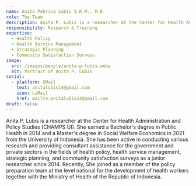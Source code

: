 ```yaml
---
name: Anita Pebrina Lubis S.K.M., M.E.
role: The Team
description: Anita P. Lubis is a researcher at the Center for Health Administration and Policy Studies (CHAMPS UI). She earned a Bachelor's degree in Public Health in 2014 and a Master's degree in Social Welfare Economics in 2021 from the University of Indonesia.
responsibility: Research & Training
expertise:
  - Health Policy
  - Health Service Management
  - Strategic Planning
  - Community Satisfaction Surveys
image:
  src: /images/people/anita-p-lubis.webp
  alt: Portrait of Anita P. Lubis
social:
  - platform: GMail
    text: anitalubis14@gmail.com
    icon: LuMail
    href: mailto:anitalubis14@gmail.com
draft: false
---
```


Anita P. Lubis is a researcher at the Center for Health Administration and Policy Studies (CHAMPS UI). She earned a Bachelor's degree in Public Health in 2014 and a Master's degree in Social Welfare Economics in 2021 from the University of Indonesia. She has been active in conducting various research and providing consultant assistance for the government and private sectors in the fields of health policy, health service management, strategic planning, and community satisfaction surveys as a junior researcher since 2014. Recently, She joined as a member of the policy preparation team at the level national for the development of health workers together with the Ministry of Health of the Republic of Indonesia.
